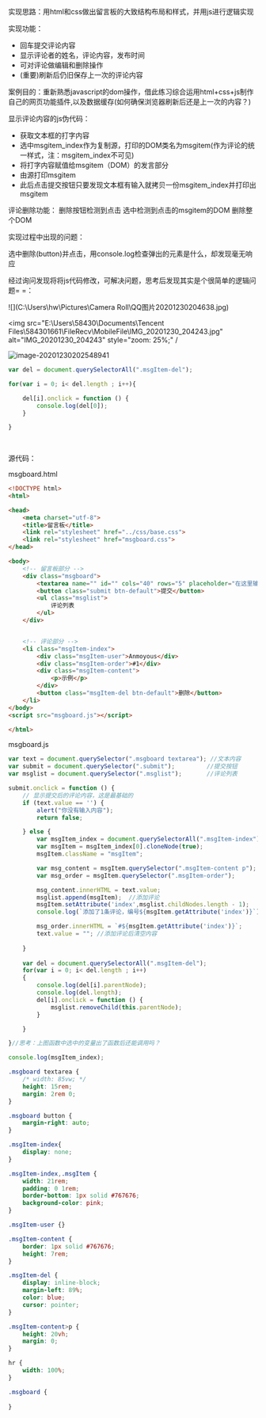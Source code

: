 实现思路：用html和css做出留言板的大致结构布局和样式，并用js进行逻辑实现

实现功能：
- 回车提交评论内容
- 显示评论者的姓名，评论内容，发布时间
- 可对评论做编辑和删除操作
- (重要)刷新后仍旧保存上一次的评论内容



案例目的：重新熟悉javascript的dom操作，借此练习综合运用html+css+js制作自己的网页功能插件,以及数据缓存(如何确保浏览器刷新后还是上一次的内容？)

显示评论内容的js伪代码：
- 获取文本框的打字内容
- 选中msgitem_index作为复制源，打印的DOM类名为msgitem(作为评论的统一样式，注：msgitem_index不可见)
- 将打字内容赋值给msgitem（DOM）的发言部分
- 由源打印msgitem
- 此后点击提交按钮只要发现文本框有输入就拷贝一份msgitem_index并打印出msgitem

评论删除功能：
    删除按钮检测到点击
    选中检测到点击的msgitem的DOM
    删除整个DOM

实现过程中出现的问题：

选中删除(button)并点击，用console.log检查弹出的元素是什么，却发现毫无响应



经过询问发现将将js代码修改，可解决问题，思考后发现其实是个很简单的逻辑问题= =：

![](C:\Users\hw\Pictures\Camera Roll\QQ图片20201230204638.jpg)

<img src="E:\Users\58430\Documents\Tencent Files\584301661\FileRecv\MobileFile\IMG_20201230_204243.jpg" alt="IMG_20201230_204243" style="zoom: 25%;" /

![image-20201230202548941](C:\Users\hw\AppData\Roaming\Typora\typora-user-images\image-20201230202548941.png)

```javascript
var del = document.querySelectorAll(".msgItem-del");

for(var i = 0; i< del.length ; i++){

    del[i].onclick = function () {
        console.log(del[0]);
    }

}
   
  
```



源代码：

msgboard.html

```html
<!DOCTYPE html>
<html>

<head>
    <meta charset="utf-8">
    <title>留言板</title>
    <link rel="stylesheet" href="../css/base.css">
    <link rel="stylesheet" href="msgboard.css">
</head>

<body>
    <!-- 留言板部分 -->
    <div class="msgboard">
        <textarea name="" id="" cols="40" rows="5" placeholder="在这里输入你的想法"></textarea>
        <button class="submit btn-default">提交</button>
        <ul class="msglist">
            评论列表 
        </ul>
    </div>


    <!-- 评论部分 -->
    <li class="msgItem-index">
        <div class="msgItem-user">Anmoyous</div>
        <div class="msgItem-order">#1</div>
        <div class="msgItem-content">
            <p>示例</p>
        </div>
        <button class="msgItem-del btn-default">删除</button>
    </li>
</body>
<script src="msgboard.js"></script>

</html>
```

msgboard.js

```javascript
var text = document.querySelector(".msgboard textarea"); //文本内容
var submit = document.querySelector(".submit");         //提交按钮
var msglist = document.querySelector(".msglist");       //评论列表

submit.onclick = function () {
    // 显示提交后的评论内容，这是最基础的
    if (text.value == '') {
        alert("你没有输入内容");
        return false;

    } else {
        var msgItem_index = document.querySelectorAll(".msgItem-index");
        var msgItem = msgItem_index[0].cloneNode(true);
        msgItem.className = "msgItem";

        var msg_content = msgItem.querySelector(".msgItem-content p");
        var msg_order = msgItem.querySelector(".msgItem-order");

        msg_content.innerHTML = text.value;
        msglist.append(msgItem);  //添加评论  
        msgItem.setAttribute('index',msglist.childNodes.length - 1);
        console.log(`添加了1条评论，编号${msgItem.getAttribute('index')}`); 

        msg_order.innerHTML = `#${msgItem.getAttribute('index')}`;
        text.value = ""; //添加评论后清空内容    	
        
    }
    
    var del = document.querySelectorAll(".msgItem-del");
    for(var i = 0; i< del.length ; i++)
    {
        console.log(del[i].parentNode);
        console.log(del.length);
        del[i].onclick = function () {
            msglist.removeChild(this.parentNode);
        }

    }

}//思考：上图函数中选中的变量出了函数后还能调用吗？

console.log(msgItem_index);

```



```css
.msgboard textarea {
    /* width: 85vw; */
    height: 15rem;
    margin: 2rem 0;
}

.msgboard button {
    margin-right: auto;
}

.msgItem-index{
    display: none;
}

.msgItem-index,.msgItem {
    width: 21rem;
    padding: 0 1rem;
    border-bottom: 1px solid #767676;
    background-color: pink;
}

.msgItem-user {}

.msgItem-content {
    border: 1px solid #767676;
    height: 7rem;
}

.msgItem-del {
    display: inline-block;
    margin-left: 89%;
    color: blue;
    cursor: pointer;
}

.msgItem-content>p {
    height: 20vh;
    margin: 0;
}

hr {
    width: 100%;
}

.msgboard {
    
}
```
